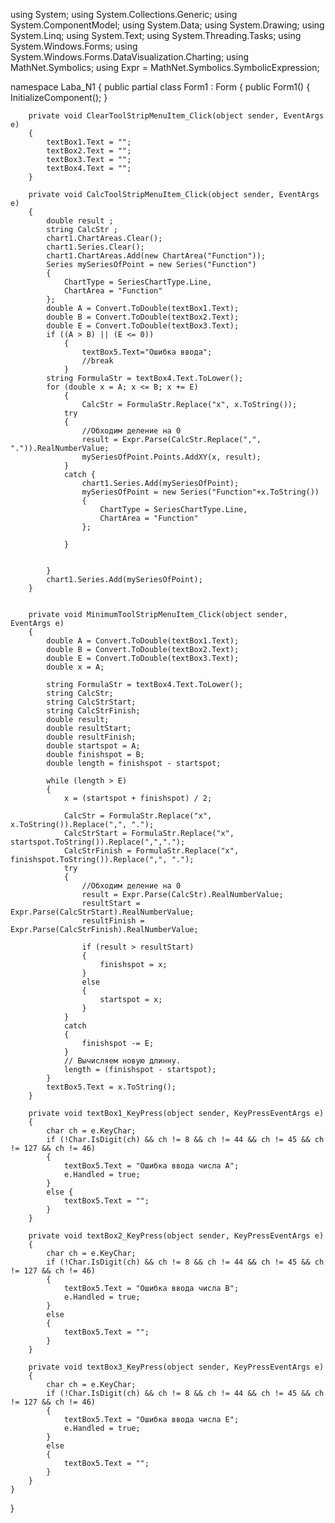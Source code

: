 
using System;
using System.Collections.Generic;
using System.ComponentModel;
using System.Data;
using System.Drawing;
using System.Linq;
using System.Text;
using System.Threading.Tasks;
using System.Windows.Forms;
using System.Windows.Forms.DataVisualization.Charting;
using MathNet.Symbolics;
using Expr = MathNet.Symbolics.SymbolicExpression;

namespace Laba_N1
{
    public partial class Form1 : Form
    {
        public Form1()
        {
            InitializeComponent();
        }

        private void ClearToolStripMenuItem_Click(object sender, EventArgs e)
        {
            textBox1.Text = "";
            textBox2.Text = "";
            textBox3.Text = "";
            textBox4.Text = "";
        }

        private void CalcToolStripMenuItem_Click(object sender, EventArgs e)
        {
            double result ;
            string CalcStr ;
            chart1.ChartAreas.Clear();
            chart1.Series.Clear();
            chart1.ChartAreas.Add(new ChartArea("Function"));
            Series mySeriesOfPoint = new Series("Function")
            {
                ChartType = SeriesChartType.Line,
                ChartArea = "Function"
            };
            double A = Convert.ToDouble(textBox1.Text);
            double B = Convert.ToDouble(textBox2.Text);
            double E = Convert.ToDouble(textBox3.Text);
            if ((A > B) || (E <= 0))
                {
                    textBox5.Text="Ошибка ввода";
                    //break
                }
            string FormulaStr = textBox4.Text.ToLower();
            for (double x = A; x <= B; x += E)
                {
                    CalcStr = FormulaStr.Replace("x", x.ToString());
                try
                {
                    //Обходим деление на 0
                    result = Expr.Parse(CalcStr.Replace(",", ".")).RealNumberValue;
                    mySeriesOfPoint.Points.AddXY(x, result);
                }
                catch {
                    chart1.Series.Add(mySeriesOfPoint);
                    mySeriesOfPoint = new Series("Function"+x.ToString())
                    {
                        ChartType = SeriesChartType.Line,
                        ChartArea = "Function"
                    };
                    
                }

                    
            }
            chart1.Series.Add(mySeriesOfPoint);
        }


        private void MinimumToolStripMenuItem_Click(object sender, EventArgs e)
        {
            double A = Convert.ToDouble(textBox1.Text);
            double B = Convert.ToDouble(textBox2.Text);
            double E = Convert.ToDouble(textBox3.Text);
            double x = A;

            string FormulaStr = textBox4.Text.ToLower();
            string CalcStr;
            string CalcStrStart;
            string CalcStrFinish;
            double result;
            double resultStart;
            double resultFinish;
            double startspot = A;
            double finishspot = B;
            double length = finishspot - startspot;

            while (length > E)
            {
                x = (startspot + finishspot) / 2;
                
                CalcStr = FormulaStr.Replace("x", x.ToString()).Replace(",", ".");
                CalcStrStart = FormulaStr.Replace("x", startspot.ToString()).Replace(",",".");
                CalcStrFinish = FormulaStr.Replace("x", finishspot.ToString()).Replace(",", ".");
                try
                {
                    //Обходим деление на 0
                    result = Expr.Parse(CalcStr).RealNumberValue;
                    resultStart = Expr.Parse(CalcStrStart).RealNumberValue;
                    resultFinish = Expr.Parse(CalcStrFinish).RealNumberValue;

                    if (result > resultStart)
                    {
                        finishspot = x;
                    }
                    else
                    {
                        startspot = x;
                    }
                }
                catch
                {
                    finishspot -= E;
                }
                // Вычисляем новую длинну.
                length = (finishspot - startspot);
            }
            textBox5.Text = x.ToString();
        }

        private void textBox1_KeyPress(object sender, KeyPressEventArgs e)
        {
            char ch = e.KeyChar;
            if (!Char.IsDigit(ch) && ch != 8 && ch != 44 && ch != 45 && ch != 127 && ch != 46)
            {
                textBox5.Text = "Ошибка ввода числа A";
                e.Handled = true;
            }
            else {
                textBox5.Text = "";
            }
        }

        private void textBox2_KeyPress(object sender, KeyPressEventArgs e)
        {
            char ch = e.KeyChar;
            if (!Char.IsDigit(ch) && ch != 8 && ch != 44 && ch != 45 && ch != 127 && ch != 46)
            {
                textBox5.Text = "Ошибка ввода числа B";
                e.Handled = true;
            }
            else
            {
                textBox5.Text = "";
            }
        }

        private void textBox3_KeyPress(object sender, KeyPressEventArgs e)
        {
            char ch = e.KeyChar;
            if (!Char.IsDigit(ch) && ch != 8 && ch != 44 && ch != 45 && ch != 127 && ch != 46)
            {
                textBox5.Text = "Ошибка ввода числа E";
                e.Handled = true;
            }
            else
            {
                textBox5.Text = "";
            }
        }
    }
}
